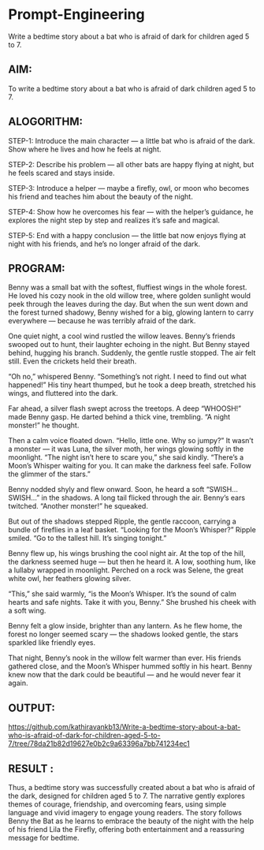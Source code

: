 # Prompt-Engineering
Write a bedtime story about a bat who is afraid of dark for children aged 5 to 7.

## AIM:
To write a bedtime story about a bat who is afraid of dark children aged 5 to 7.

## ALOGORITHM:

STEP-1: Introduce the main character — a little bat who is afraid of the dark. Show where he lives and how he feels at night.

STEP-2: Describe his problem — all other bats are happy flying at night, but he feels scared and stays inside.

STEP-3: Introduce a helper — maybe a firefly, owl, or moon who becomes his friend and teaches him about the beauty of the night.

STEP-4: Show how he overcomes his fear — with the helper’s guidance, he explores the night step by step and realizes it’s safe and magical.

STEP-5: End with a happy conclusion — the little bat now enjoys flying at night with his friends, and he’s no longer afraid of the dark.
## PROGRAM:
Benny was a small bat with the softest, fluffiest wings in the whole forest. He loved his cozy nook in the old willow tree, where golden sunlight would peek through the leaves during the day. But when the sun went down and the forest turned shadowy, Benny wished for a big, glowing lantern to carry everywhere — because he was terribly afraid of the dark.

One quiet night, a cool wind rustled the willow leaves. Benny’s friends swooped out to hunt, their laughter echoing in the night. But Benny stayed behind, hugging his branch. Suddenly, the gentle rustle stopped. The air felt still. Even the crickets held their breath.

“Oh no,” whispered Benny. “Something’s not right. I need to find out what happened!”
His tiny heart thumped, but he took a deep breath, stretched his wings, and fluttered into the dark.

Far ahead, a silver flash swept across the treetops. A deep “WHOOSH!” made Benny gasp. He darted behind a thick vine, trembling. “A night monster!” he thought.

Then a calm voice floated down. “Hello, little one. Why so jumpy?”
It wasn’t a monster — it was Luna, the silver moth, her wings glowing softly in the moonlight. “The night isn’t here to scare you,” she said kindly. “There’s a Moon’s Whisper waiting for you. It can make the darkness feel safe. Follow the glimmer of the stars.”

Benny nodded shyly and flew onward. Soon, he heard a soft “SWISH… SWISH…” in the shadows. A long tail flicked through the air. Benny’s ears twitched. “Another monster!” he squeaked.

But out of the shadows stepped Ripple, the gentle raccoon, carrying a bundle of fireflies in a leaf basket. “Looking for the Moon’s Whisper?” Ripple smiled. “Go to the tallest hill. It’s singing tonight.”

Benny flew up, his wings brushing the cool night air. At the top of the hill, the darkness seemed huge — but then he heard it. A low, soothing hum, like a lullaby wrapped in moonlight. Perched on a rock was Selene, the great white owl, her feathers glowing silver.

“This,” she said warmly, “is the Moon’s Whisper. It’s the sound of calm hearts and safe nights. Take it with you, Benny.” She brushed his cheek with a soft wing.

Benny felt a glow inside, brighter than any lantern. As he flew home, the forest no longer seemed scary — the shadows looked gentle, the stars sparkled like friendly eyes.

That night, Benny’s nook in the willow felt warmer than ever. His friends gathered close, and the Moon’s Whisper hummed softly in his heart. Benny knew now that the dark could be beautiful — and he would never fear it again.
## OUTPUT:
https://github.com/kathiravankb13/Write-a-bedtime-story-about-a-bat-who-is-afraid-of-dark-for-children-aged-5-to-7/tree/78da21b82d19627e0b2c9a63396a7bb741234ec1
## RESULT :
Thus, a bedtime story was successfully created about a bat who is afraid of the dark, designed for children aged 5 to 7. The narrative gently explores themes of courage, friendship, and overcoming fears, using simple language and vivid imagery to engage young readers. The story follows Benny the Bat as he learns to embrace the beauty of the night with the help of his friend Lila the Firefly, offering both entertainment and a reassuring message for bedtime.

